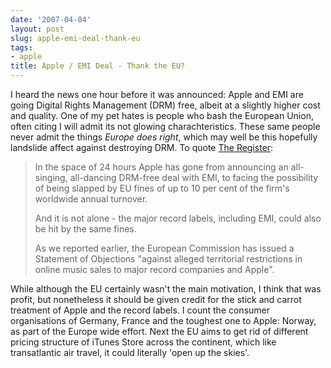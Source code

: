 ```yaml
---
date: '2007-04-04'
layout: post
slug: apple-emi-deal-thank-eu
tags:
- apple
title: Apple / EMI Deal - Thank the EU?
---
```


I heard the news one
hour before it was announced: Apple and EMI are going Digital Rights
Management (DRM) free, albeit at a slightly higher cost and quality. One
of my pet hates is people who bash the European Union, often citing I
will admit its not glowing charachteristics. These same people never
admit the things *Europe does right*, which may well be this hopefully
landslide affect against destroying DRM. To quote [The
Register](http://www.theregister.co.uk/2007/04/03/apple_emi_ec_fines/ "The Register: EMI and Apple Deal"):  
> In the space of 24 hours Apple has gone from announcing an
> all-singing, all-dancing DRM-free deal with EMI, to facing the
> possibility of being slapped by EU fines of up to 10 per cent of the
> firm's worldwide annual turnover.  
>   
> And it is not alone - the major record labels, including EMI, could
> also be hit by the same fines.  
>   
> As we reported earlier, the European Commission has issued a Statement
> of Objections "against alleged territorial restrictions in online
> music sales to major record companies and Apple".

  
While although the EU certainly wasn't the main motivation, I think that
was profit, but nonetheless it should be given credit for the stick and
carrot treatment of Apple and the record labels. I count the consumer
organisations of Germany, France and the toughest one to Apple: Norway,
as part of the Europe wide effort. Next the EU aims to get rid of
different pricing structure of iTunes Store across the continent, which
like transatlantic air travel, it could literally 'open up the skies'.